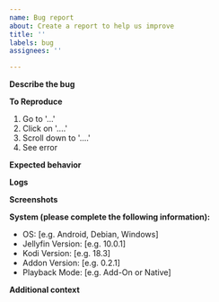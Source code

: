 ```yaml
---
name: Bug report
about: Create a report to help us improve
title: ''
labels: bug
assignees: ''

---
```


**Describe the bug**
<!-- A clear and concise description of what the bug is. -->

**To Reproduce**
<!-- Steps to reproduce the behavior: -->
1. Go to '...'
2. Click on '....'
3. Scroll down to '....'
4. See error

**Expected behavior**
<!-- A clear and concise description of what you expected to happen. -->

**Logs**
<!-- Please paste any log errors. https://kodi.wiki/view/Log_file/Easy -->

**Screenshots**
<!-- If applicable, add screenshots to help explain your problem. -->

**System (please complete the following information):**

- OS: [e.g. Android, Debian, Windows]
- Jellyfin Version: [e.g. 10.0.1]
- Kodi Version: [e.g. 18.3]
- Addon Version: [e.g. 0.2.1]
- Playback Mode: [e.g. Add-On or Native]

**Additional context**
<!-- Add any other context about the problem here. -->
